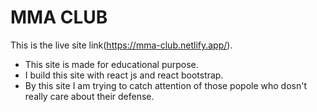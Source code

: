 # MMA CLUB

This is the live site link(https://mma-club.netlify.app/).

<ul>
  <li>This site is made for educational purpose.</li>
  <li>I build this site with react js and react bootstrap.</li>
  <li>By this site I am trying to catch attention of those popole who dosn't really care about their defense.</li>
</ul>

